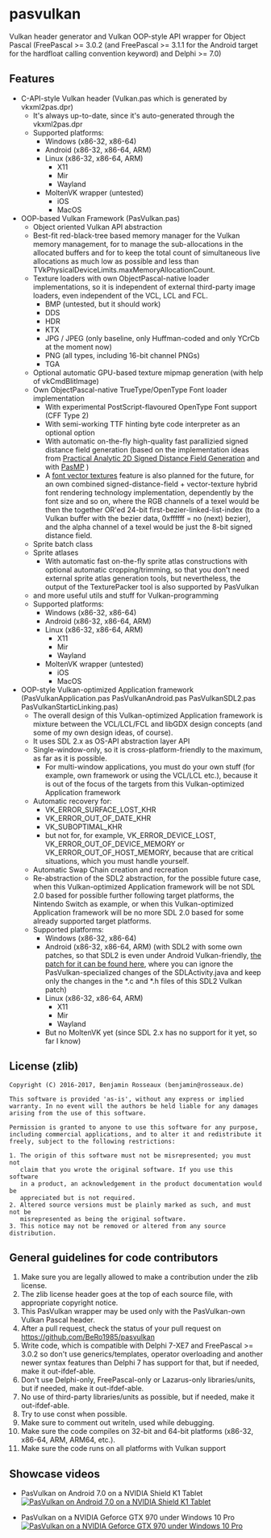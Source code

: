 # pasvulkan

Vulkan header generator and Vulkan OOP-style API wrapper for Object Pascal (FreePascal >= 3.0.2 (and FreePascal >= 3.1.1 for the Android target for the hardfloat calling convention keyword) and Delphi >= 7.0)

## Features

- C-API-style Vulkan header (Vulkan.pas which is generated by vkxml2pas.dpr)
    - It's always up-to-date, since it's auto-generated through the vkxml2pas.dpr
    - Supported platforms:
        - Windows (x86-32, x86-64)
        - Android (x86-32, x86-64, ARM)
        - Linux (x86-32, x86-64, ARM)
            - X11
            - Mir
            - Wayland
        - MoltenVK wrapper (untested)
            - iOS
            - MacOS
- OOP-based Vulkan Framework (PasVulkan.pas)
    - Object oriented Vulkan API abstraction
    - Best-fit red-black-tree based memory manager for the Vulkan memory management, for to manage the sub-allocations in the allocated buffers and for to keep the total count of simultaneous live allocations as much low as possible and less than TVkPhysicalDeviceLimits.maxMemoryAllocationCount.
    - Texture loaders with own ObjectPascal-native loader implementations, so it is independent of external third-party image loaders, even independent of the VCL, LCL and FCL.  
        - BMP (untested, but it should work)
        - DDS
        - HDR
        - KTX
        - JPG / JPEG (only baseline, only Huffman-coded and only YCrCb at the moment now) 
        - PNG (all types, including 16-bit channel PNGs)
        - TGA
    - Optional automatic GPU-based texture mipmap generation (with help of vkCmdBlitImage)
    - Own ObjectPascal-native TrueType/OpenType Font loader implementation
        - With experimental PostScript-flavoured OpenType Font support (CFF Type 2)
        - With semi-working TTF hinting byte code interpreter as an optional option
        - With automatic on-the-fly high-quality fast parallizied signed distance field generation (based on the implementation ideas from [Practical Analytic 2D Signed Distance Field Generation](https://web.archive.org/web/20160909051854/http://malideveloper.arm.com/downloads/Presentations/Siggraph16/Practical_Analytic_2D_Signed_Distance_Field_Generation.pdf) and with [PasMP](https://github.com/BeRo1985/pasmp) )
        - A [font vector textures](http://wdobbie.com/post/gpu-text-rendering-with-vector-textures/) feature is also planned for the future, for an own combined signed-distance-field + vector-texture hybrid font rendering technology implementation, dependently by the font size and so on, where the RGB channels of a texel would be then the together OR'ed 24-bit first-bezier-linked-list-index (to a Vulkan buffer with the bezier data, 0xffffff = no (next) bezier), and the alpha channel of a texel would be just the 8-bit signed distance field.
    - Sprite batch class
    - Sprite atlases
        - With automatic fast on-the-fly sprite atlas constructions with optional automatic cropping/trimming, so that you don't need external sprite atlas generation tools, but nevertheless, the output of the TexturePacker tool is also supported by PasVulkan
    - and more useful utils and stuff for Vulkan-programming
    - Supported platforms:
        - Windows (x86-32, x86-64)
        - Android (x86-32, x86-64, ARM)
        - Linux (x86-32, x86-64, ARM)
            - X11
            - Mir
            - Wayland
        - MoltenVK wrapper (untested)
            - iOS
            - MacOS
- OOP-style Vulkan-optimized Application framework (PasVulkanApplication.pas PasVulkanAndroid.pas PasVulkanSDL2.pas PasVulkanStarticLinking.pas)
    - The overall design of this Vulkan-optimized Application framework is mixture between the VCL/LCL/FCL and libGDX design concepts (and some of my own design ideas, of course).
    - It uses SDL 2.x as OS-API abstraction layer API
    - Single-window-only, so it is cross-platform-friendly to the maximum, as far as it is possible.
        - For multi-window applications, you must do your own stuff (for example, own framework or using the VCL/LCL etc.), because it is out of the focus of the targets from this Vulkan-optimized Application framework
    - Automatic recovery for:
        - VK_ERROR_SURFACE_LOST_KHR
        - VK_ERROR_OUT_OF_DATE_KHR
        - VK_SUBOPTIMAL_KHR
        - but not for, for example, VK_ERROR_DEVICE_LOST, VK_ERROR_OUT_OF_DEVICE_MEMORY or VK_ERROR_OUT_OF_HOST_MEMORY, because that are critical situations, which you must handle yourself.
    - Automatic Swap Chain creation and recreation
    - Re-abstraction of the SDL2 abstraction, for the possible future case, when this Vulkan-optimized Application framework will be not SDL 2.0 based for possible further following target platforms, the Nintendo Switch as example, or when this Vulkan-optimized Application framework will be no more SDL 2.0 based for some already supported target platforms.  
    - Supported platforms:
        - Windows (x86-32, x86-64)
        - Android (x86-32, x86-64, ARM) (with SDL2 with some own patches, so that SDL2 is even under Android Vulkan-friendly, [the patch for it can be found here](https://github.com/BeRo1985/pasvulkan/blob/master/libs/sdl20androidarm32/sdl2_vulkan.patch), where you can ignore the PasVulkan-specialized changes of the SDLActivity.java and keep only the changes in the *.c and *.h files of this SDL2 Vulkan patch)
        - Linux (x86-32, x86-64, ARM)
            - X11
            - Mir
            - Wayland
        - But no MoltenVK yet (since SDL 2.x has no support for it yet, so far I know) 
            
## License (zlib)

    Copyright (C) 2016-2017, Benjamin Rosseaux (benjamin@rosseaux.de)          
                                                                             
    This software is provided 'as-is', without any express or implied          
    warranty. In no event will the authors be held liable for any damages      
    arising from the use of this software.                                     
                                                                             
    Permission is granted to anyone to use this software for any purpose,     
    including commercial applications, and to alter it and redistribute it    
    freely, subject to the following restrictions:                            
 
    1. The origin of this software must not be misrepresented; you must not    
       claim that you wrote the original software. If you use this software    
       in a product, an acknowledgement in the product documentation would be  
       appreciated but is not required.                                        
    2. Altered source versions must be plainly marked as such, and must not be 
       misrepresented as being the original software.                          
    3. This notice may not be removed or altered from any source distribution. 
     
## General guidelines for code contributors 

 1. Make sure you are legally allowed to make a contribution under the zlib license.
 2. The zlib license header goes at the top of each source file, with appropriate copyright notice.
 3. This PasVulkan wrapper may be used only with the PasVulkan-own Vulkan Pascal header.
 4. After a pull request, check the status of your pull request on https://github.com/BeRo1985/pasvulkan
 5. Write code, which is compatible with Delphi 7-XE7 and FreePascal >= 3.0.2 so don't use generics/templates, operator overloading and another newer syntax features than Delphi 7 has support for that, but if needed, make it out-ifdef-able.   
 6. Don't use Delphi-only, FreePascal-only or Lazarus-only libraries/units, but if needed, make it out-ifdef-able.
 7. No use of third-party libraries/units as possible, but if needed, make it out-ifdef-able.                       
 8. Try to use const when possible.
 9. Make sure to comment out writeln, used while debugging.
 10. Make sure the code compiles on 32-bit and 64-bit platforms (x86-32, x86-64, ARM, ARM64, etc.).
 11. Make sure the code runs on all platforms with Vulkan support           
          
## Showcase videos

- PasVulkan on Android 7.0 on a NVIDIA Shield K1 Tablet
  [![PasVulkan on Android 7.0 on a NVIDIA Shield K1 Tablet](https://img.youtube.com/vi/uL4-fAxUqGg/0.jpg?a)](https://www.youtube.com/watch?v=uL4-fAxUqGg)

- PasVulkan on a NVIDIA Geforce GTX 970 under Windows 10 Pro
  [![PasVulkan on a NVIDIA Geforce GTX 970 under Windows 10 Pro](https://img.youtube.com/vi/6nWdgry84vM/0.jpg)](https://www.youtube.com/watch?v=6nWdgry84vM)
